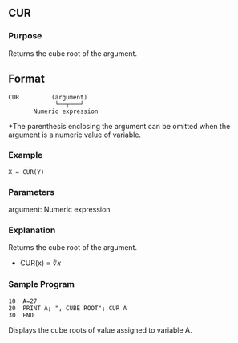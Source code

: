 ## CUR

### Purpose
Returns the cube root of the argument.

## Format
```basic
CUR         (argument)
             └──┬───┘ 
       Numeric expression
```
*The parenthesis enclosing the argument can be omitted when the argument
is a numeric value of variable.

### Example
```basic
X = CUR(Y)
```

### Parameters
argument: Numeric expression

### Explanation
Returns the cube root of the argument.
  - CUR(x) = ∛𝑥

### Sample Program
```basic
10  A=27
20  PRINT A; ", CUBE ROOT"; CUR A
30  END
```
Displays the cube roots of value assigned to variable A.
